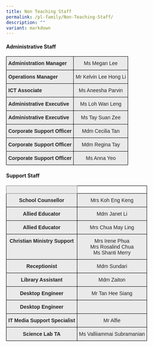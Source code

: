 ```yaml
---
title: Non Teaching Staff
permalink: /pl-family/Non-Teaching-Staff/
description: ""
variant: markdown
---
```

#### **Administrative Staff**

<style type="text/css">
.tg  {border-collapse:collapse;border-spacing:0;}
.tg td{border-color:black;border-style:solid;border-width:1px;font-family:Arial, sans-serif;font-size:14px;
  overflow:hidden;padding:10px 5px;word-break:normal;}
.tg th{border-color:black;border-style:solid;border-width:1px;font-family:Arial, sans-serif;font-size:14px;
  font-weight:normal;overflow:hidden;padding:10px 5px;word-break:normal;}
.tg .tg-ii8k{background-color:#EAEAEA;color:#222;text-align:center;vertical-align:top}
.tg .tg-rj1p{background-color:#EAEAEA;color:#222;font-weight:bold;text-align:left;vertical-align:top}
</style>
<table class="tg">
<thead>
  <tr>
    <th class="tg-rj1p">Administration Manager</th>
    <th class="tg-ii8k">Ms Megan Lee</th>
  </tr>
</thead>
<tbody>
  <tr>
    <td class="tg-rj1p">Operations Manager</td>
    <td class="tg-ii8k">Mr Kelvin Lee Hong Li</td>
  </tr>
  <tr>
    <td class="tg-rj1p">ICT Associate</td>
    <td class="tg-ii8k">Ms Aneesha Parvin</td>
  </tr>
  <tr>
    <td class="tg-rj1p">Administrative Executive</td>
    <td class="tg-ii8k">Ms Loh Wan Leng<br></td>
  </tr>
  <tr>
    <td class="tg-rj1p">Administrative Executive</td>
    <td class="tg-ii8k">Ms Tay Suan Zee</td>
  </tr>
  <tr>
    <td class="tg-rj1p">Corporate Support Officer</td>
    <td class="tg-ii8k">Mdm Cecilia Tan</td>
  </tr>
  <tr>
    <td class="tg-rj1p">Corporate Support Officer</td>
    <td class="tg-ii8k">Mdm Regina Tay</td>
  </tr>
  <tr>
    <td class="tg-rj1p">Corporate Support Officer</td>
    <td class="tg-ii8k">Ms Anna Yeo</td>
  </tr>
</tbody>
</table>

#### **Support Staff**

<style type="text/css">
.tg  {border-collapse:collapse;border-spacing:0;}
.tg td{border-color:black;border-style:solid;border-width:1px;font-family:Arial, sans-serif;font-size:14px;
  overflow:hidden;padding:10px 5px;word-break:normal;}
.tg th{border-color:black;border-style:solid;border-width:1px;font-family:Arial, sans-serif;font-size:14px;
  font-weight:normal;overflow:hidden;padding:10px 5px;word-break:normal;}
.tg .tg-n4qt{background-color:#EAEAEA;color:#222;font-weight:bold;text-align:center;vertical-align:top}
.tg .tg-ii8k{background-color:#EAEAEA;color:#222;text-align:center;vertical-align:top}
.tg .tg-6cvf{background-color:#EAEAEA;border-color:inherit;color:#222;text-align:center;vertical-align:top}
.tg .tg-0lax{text-align:left;vertical-align:top}
.tg .tg-ku5w{background-color:#EAEAEA;color:#222;text-align:center;vertical-align:middle}
</style>
<table class="tg">
<thead>
  <tr>
    <th class="tg-6cvf"></th>
    <th class="tg-0lax"></th>
  </tr>
</thead>
<tbody>
  <tr>
    <td class="tg-n4qt">School Counsellor</td>
    <td class="tg-ii8k">Mrs Koh Eng Keng</td>
  </tr>
  <tr>
    <td class="tg-n4qt">Allied Educator</td>
    <td class="tg-ii8k">Mdm Janet Li</td>
  </tr>
  <tr>
    <td class="tg-n4qt">Allied Educator</td>
    <td class="tg-ii8k">Mrs Chua May Ling</td>
  </tr>
  <tr>
    <td class="tg-n4qt">Christian Ministry Support</td>
    <td class="tg-ii8k">Mrs Irene Phua<br>Mrs Rosalind Chua<br>Ms Shanti Merry</td>
  </tr>
  <tr>
    <td class="tg-n4qt">Receptionist</td>
    <td class="tg-ii8k">Mdm Sundari</td>
  </tr>
  <tr>
    <td class="tg-n4qt">Library Assistant</td>
    <td class="tg-ii8k">Mdm Zaiton</td>
  </tr>
  <tr>
    <td class="tg-n4qt">Desktop Engineer</td>
    <td class="tg-ii8k">Mr Tan Hee Siang</td>
  </tr>
  <tr>
    <td class="tg-n4qt">Desktop Engineer</td>
    <td class="tg-ku5w"><span style="color:#222;background-color:#EAEAEA"></span></td>
  </tr>
  <tr>
    <td class="tg-n4qt">IT Media Support Specialist</td>
    <td class="tg-ii8k">Mr Alfie</td>
  </tr>
  <tr>
    <td class="tg-n4qt">Science Lab TA</td>
    <td class="tg-ii8k">Ms Valliiammai Subramanian</td>
  </tr>
</tbody>
</table>